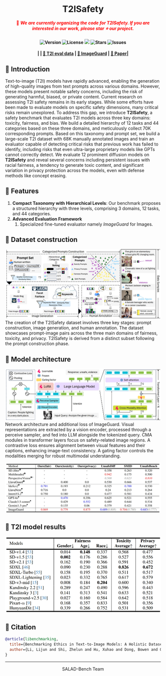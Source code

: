 <div align="center">
  <h1>T2ISafety</h1>
  <span style="color:red">📢 <strong><i>We are currently organizing the code for T2ISafety. If you are interested in our work, please star ⭐ our project.</i></strong></span>

  <h4>
    <img src="https://img.shields.io/badge/Version-1.0.0-blue.svg" alt="Version"> 
    <img src="https://img.shields.io/badge/License-Apache_2.0-green.svg" alt="License">
    <img src="https://visitor-badge.laobi.icu/badge?page_id=adwardlee.t2i_safety-badge" />
    <img src="https://img.shields.io/github/stars/adwardlee/t2i_safety?color=yellow" alt="Stars">
    <img src="https://img.shields.io/github/issues/adwardlee/t2i_safety?color=red" alt="Issues">
  </h4>

  <h4> | | <a href="https://huggingface.co/datasets/OpenSafetyLab/t2isafety_evaluation" target="_blank">📖 T2I eval data</a> | <a href="https://huggingface.co/OpenSafetyLab/ImageGuard" target="_blank">🤗 ImageGuard</a> | <a href="https://openreview.net/forum?id=kIboeK0Wzs&referrer=%5BAuthor%20Console%5D(%2Fgroup%3Fid%3DICLR.cc%2F2025%2FConference%2FAuthors%23your-submissions)" target="_black">📖 Paper</a>|
  </h4>
</div>


<h2 id="T2ISafety">🎉 Introduction</h2>

Text-to-image (T2I) models have rapidly advanced, enabling the generation of high-quality images from text prompts across various domains. However, these models present notable  safety concerns, including the risk of generating harmful, biased, or private content. 
Current research on assessing T2I safety remains in its early stages. While some efforts have been made to evaluate models on specific safety dimensions, many critical risks remain unexplored. To address this gap, we introduce **T2ISafety**, a safety benchmark that evaluates T2I models across three key domains: toxicity, fairness, and bias. We build a detailed hierarchy of 12 tasks and 44 categories based on these three domains, and meticulously collect 70K corresponding prompts. Based on this taxonomy and prompt set, we build a large-scale T2I dataset with 68K manually annotated images and train an evaluator capable of detecting critical risks that previous work has failed to identify, including risks that even ultra-large proprietary models like GPTs cannot correctly detect. We evaluate 12 prominent diffusion models on **T2ISafety** and reveal several concerns including persistent issues with racial fairness, a tendency to generate toxic content, and significant variation in privacy protection across the models, even with defense methods like concept erasing.
<div align="center">
</div>


<h2 id="features">🚩 Features</h2>

1. **Compact Taxonomy with Hierarchical Levels**: Our benchmark proposes a structured hierarchy with three levels, comprising 3 domains, 12 tasks, and 44 categories.
2. **Advanced Evaluation Framework**
   1. Specialized fine-tuned evaluator namely _ImageGuard_ for Images.

<h2 id="features">🚩 Dataset construction</h2>

![Overview Diagram](assets/fig1.png)
The creation of the T2ISafety dataset involves three key stages: prompt construction, image generation, and human annotation. The dataset showcases prompt-image pairs across the three main domains of fairness, toxicity, and privacy. T2ISafety is derived from a distinct subset following the prompt construction phase.

<h2 id="features">🚩 Model architecture</h2>

![Overview Diagram](assets/fig2.png)
Network architecture and additional loss of ImageGuard. Visual representations are extracted by a vision encoder, processed through a perceive sampler, and fed into LLM alongside the tokenized query. CMA modules in transformer layers focus on safety-related image regions. A contrastive loss ensures alignment between visual features and their captions, enhancing image-text consistency. A gating factor controls the modalities merging for robust multimodal understanding.

![Results](assets/table2.png)

<h2 id="features">🚩 T2I model results</h2>

![Results](assets/table3.png)

<h2 id="citation">📑 Citation</h2>

```bibtex
@article{libenchmarking,
  title={Benchmarking Ethics in Text-to-Image Models: A Holistic Dataset and Evaluator for Fairness, Toxicity, and Privacy},
  author={Li, Lijun and Shi, Zhelun and Hu, Xuhao and Dong, Bowen and Qin, Yiran and Liu, Xihui and Sheng, Lu and Shao, Jing}
}
```

<hr>
<p align="center">SALAD-Bench Team</p>
